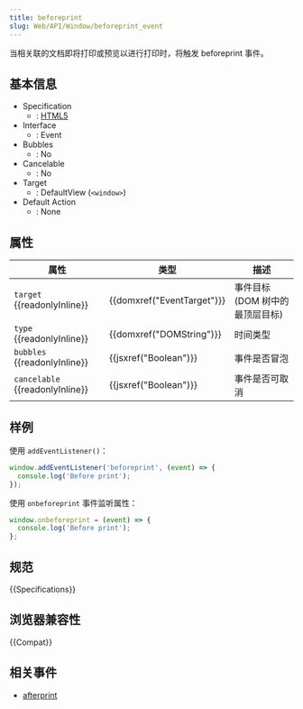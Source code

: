 ```yaml
---
title: beforeprint
slug: Web/API/Window/beforeprint_event
---
```

当相关联的文档即将打印或预览以进行打印时，将触发 beforeprint 事件。

## 基本信息

- Specification
  - : [HTML5](https://html.spec.whatwg.org/multipage/webappapis.html#printing)
- Interface
  - : Event
- Bubbles
  - : No
- Cancelable
  - : No
- Target
  - : DefaultView (`<window>`)
- Default Action
  - : None

## 属性

| 属性                                  | 类型                                 | 描述                            |
| ------------------------------------- | ------------------------------------ | ------------------------------- |
| `target` {{readonlyInline}}     | {{domxref("EventTarget")}} | 事件目标 (DOM 树中的最顶层目标) |
| `type` {{readonlyInline}}       | {{domxref("DOMString")}}     | 时间类型                        |
| `bubbles` {{readonlyInline}}    | {{jsxref("Boolean")}}         | 事件是否冒泡                    |
| `cancelable` {{readonlyInline}} | {{jsxref("Boolean")}}         | 事件是否可取消                  |

## 样例

使用 `addEventListener()`：

```js
window.addEventListener('beforeprint', (event) => {
  console.log('Before print');
});
```

使用 `onbeforeprint` 事件监听属性：

```js
window.onbeforeprint = (event) => {
  console.log('Before print');
};
```

## 规范

{{Specifications}}

## 浏览器兼容性

{{Compat}}

## 相关事件

- [afterprint](https://developer.mozilla.org/zh-CN/docs/Web/Events/afterprint)
